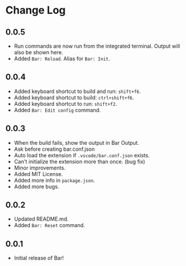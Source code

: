 # Change Log

## 0.0.5
* Run commands are now run from the integrated terminal. Output will also be shown here.
* Added `Bar: Reload`. Alias for `Bar: Init`.

## 0.0.4
* Added keyboard shortcut to build and run: `shift+f6`.
* Added keyboard shortcut to build: `ctrl+shift+f6`.
* Added keyboard shortcut to run: `shift+f2`.
* Added `Bar: Edit config` command.

## 0.0.3
* When the build fails, show the output in Bar Output.
* Ask before creating bar.conf.json
* Auto load the extension if `.vscode/bar.conf.json` exists.
* Can't initialize the extension more than once. (bug fix)
* Minor improvements.
* Added MIT License.
* Added more info in `package.json`.
* Added more bugs.

## 0.0.2
* Updated README.md.
* Added `Bar: Reset` command.

## 0.0.1
* Initial release of Bar!
